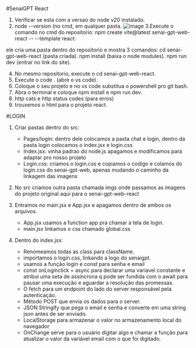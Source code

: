 #SenaiGPT React

1. Verificar se esta com a versao do node v20 instalado.
2. node --version (no cmd, em qualquer pasta.
   ![image](https://github.com/user-attachments/assets/c3244bf6-8e82-46f7-87d1-9bf8c0e0f719)
3.Execute o comando no cmd do repositorio: npm create vite@latest senai-gpt-web-react -- --template react:

ele cria uma pasta dentro do repositorio e mostra 3 comandos: cd senai-gpt-web-react (pasta criada).
npm install (baixa o node modules).
npm run dev (entrar no link do site).

4. No mesmo repositorio, execute o cd senai-gpt-web-react.
5. Execute o code . (abre o vs code).
6. Coloque o seu projeto e no vs code substitua o powershell pro git bash.
7. Abra o terminal e coloque npm install e npm run dev.
8. http cats e http status codes (para erros)
9. trouxemos o html para o projeto react.


#LOGIN 
1. Criar pastas dentro do src:
   - Pages/login: dentro dele colocamos a pasta chat e login, dentro da pasta login colocamos o index.jsx e login.css
   - Index.jsx: vinha padrao do node.js apagamos e modificamos para adaptar pro nosso projeto
   - Login.css: criamos o login.css e copiamos o codigo e colamos do login.css do senai-gpt-web, apenas mudando o caminho da linkagem das imagens
  
2. No src criamos outra pasta chamada imgs onde passamos as imagens do projeto original aqui para o senai-gpt-web-react

3. Entramos no main.jsx e App.jsx e apagamos dentro de ambos os arquivos.
   - App.jsx usamos a function app pra chamar a tela de login.
   - main.jsx linkamos o css chamado global.css
     
4. Dentro do index.jsx:
   - Renomeamos todas as class para className.
   - importamos o login.css, linkando a logo do senaigpt.
   - usamos a função login e const para senha e email
   - const onLoginclick = async para declarar uma variavel constante e atribui uma seta de assíncrona q pode ser fundida com o await para pausar uma execução e aguardar a resolução das 
     promessas.
   - O fetch para um endpoint do lado do server responsável pela autenticação.
   - Método POST que envia os dados para o server.
   - JSON Stringify que pega o email e senha e converte em uma string json antes de ser enviado.
   - LocalStorage para armazenar o valor no armazenamento local do navegador
   - OnChange serve para o usuário digitar algo e chamar a função para atualizar o valor da variável email com o que foi digitado.
